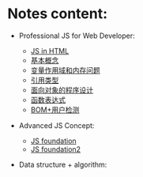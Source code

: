 # Notes content:
- Professional JS for Web Developer:
  - [JS in HTML](https://github.com/x566chen/learningPlan/blob/master/week-01/notes/JS-html.md)
  - [基本概念](https://github.com/x566chen/learningPlan/blob/master/week-01/notes/basicConcept.md)
  - [变量作用域和内存问题](https://github.com/x566chen/learningPlan/blob/master/week-01/notes/variableScope.md)
  - [引用类型](https://github.com/x566chen/learningPlan/blob/master/week-01/notes/referenceType.md)
  - [面向对象的程序设计](https://github.com/x566chen/learningPlan/blob/master/week-01/notes/object.md)
  - [函数表达式](https://github.com/x566chen/learningPlan/blob/master/week-01/notes/functionExpression.md)
  - [BOM+用户检测](https://github.com/x566chen/learningPlan/blob/master/week-01/notes/bom.md)

- Advanced JS Concept:
  - [JS foundation](https://github.com/x566chen/learningPlan/blob/master/week-01/notes/jsFoundation.md)
  - [JS foundation2](https://github.com/x566chen/learningPlan/blob/master/week-01/notes/jsFoundation2.md)

- Data structure + algorithm:


